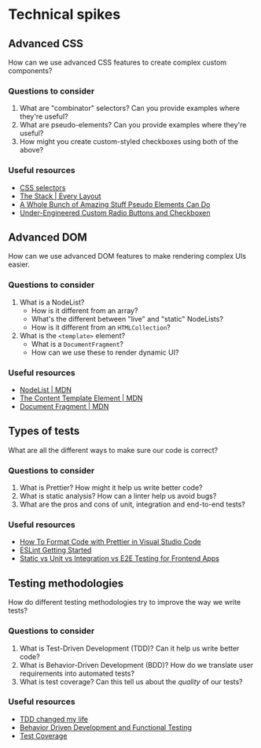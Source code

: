 # Technical spikes

## Advanced CSS

How can we use advanced CSS features to create complex custom components?

### Questions to consider

1. What are "combinator" selectors? Can you provide examples where they're useful?
1. What are pseudo-elements? Can you provide examples where they're useful?
1. How might you create custom-styled checkboxes using both of the above?

### Useful resources

- [CSS selectors](https://developer.mozilla.org/en-US/docs/Web/CSS/CSS_Selectors)
- [The Stack | Every Layout](https://every-layout.dev/layouts/stack/)
- [A Whole Bunch of Amazing Stuff Pseudo Elements Can Do](https://css-tricks.com/pseudo-element-roundup/)
- [Under-Engineered Custom Radio Buttons and Checkboxen](https://adrianroselli.com/2017/05/under-engineered-custom-radio-buttons-and-checkboxen.html)

## Advanced DOM

How can we use advanced DOM features to make rendering complex UIs easier.

### Questions to consider

1. What is a NodeList?
   - How is it different from an array?
   - What's the different between "live" and "static" NodeLists?
   - How is it different from an `HTMLCollection`?
1. What is the `<template>` element?
   - What is a `DocumentFragment`?
   - How can we use these to render dynamic UI?

### Useful resources

- [NodeList | MDN](https://developer.mozilla.org/en-US/docs/Web/API/NodeList)
- [The Content Template Element | MDN](https://developer.mozilla.org/en-US/docs/Web/HTML/Element/template)
- [Document Fragment | MDN](https://developer.mozilla.org/en-US/docs/Web/API/DocumentFragment)

## Types of tests

What are all the different ways to make sure our code is correct?

### Questions to consider

1. What is Prettier? How might it help us write better code?
1. What is static analysis? How can a linter help us avoid bugs?
1. What are the pros and cons of unit, integration and end-to-end tests?

### Useful resources

- [How To Format Code with Prettier in Visual Studio Code](https://www.digitalocean.com/community/tutorials/how-to-format-code-with-prettier-in-visual-studio-code)
- [ESLint Getting Started](https://eslint.org/docs/user-guide/getting-started)
- [Static vs Unit vs Integration vs E2E Testing for Frontend Apps](https://kentcdodds.com/blog/unit-vs-integration-vs-e2e-tests)

## Testing methodologies

How do different testing methodologies try to improve the way we write tests?

### Questions to consider

1. What is Test-Driven Development (TDD)? Can it help us write better code?
1. What is Behavior-Driven Development (BDD)? How do we translate user requirements into automated tests?
1. What is test coverage? Can this tell us about the _quality_ of our tests?

### Useful resources

- [TDD changed my life](https://medium.com/javascript-scene/tdd-changed-my-life-5af0ce099f80)
- [Behavior Driven Development and Functional Testing](https://medium.com/javascript-scene/behavior-driven-development-bdd-and-functional-testing-62084ad7f1f2)
- [Test Coverage](https://www.martinfowler.com/bliki/TestCoverage.html)
